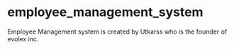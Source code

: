# employee_management_system
Employee Management system is created by Utkarss who is the founder of evolex inc.
